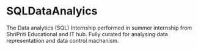 # SQLDataAnalyics
The Data analytics (SQL) Internship performed in summer internship from ShriPriti Educational and IT hub. Fully curated for analysing data representatiion and data control machanism.
